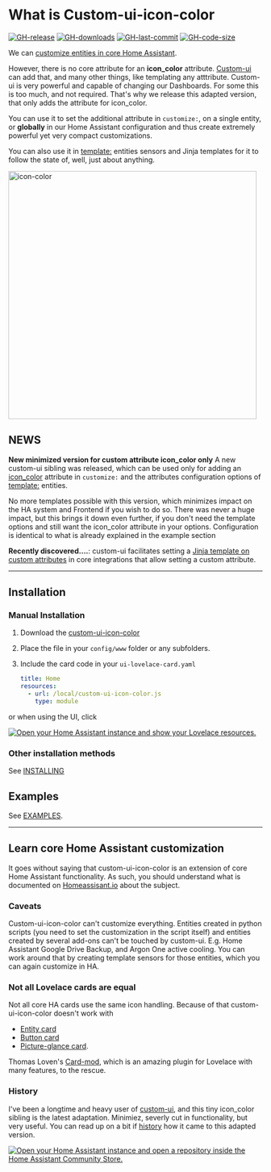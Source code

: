 # What is Custom-ui-icon-color

[![GH-release](https://img.shields.io/github/v/release/Mariusthvdb/custom-ui-icon-color.svg?style=flat-square)](https://github.com/Mariusthvdb/custom-ui-icon-color/releases)
[![GH-downloads](https://img.shields.io/github/downloads/Mariusthvdb/custom-ui-icon-color/total?style=flat-square)](https://github.com/Mariusthvdb/custom-ui-icon-color/releases)
[![GH-last-commit](https://img.shields.io/github/last-commit/Mariusthvdb/custom-ui-icon-color.svg?style=flat-square)](https://github.com/Mariusthvdb/custom-ui-icon-color/commits/master)
[![GH-code-size](https://img.shields.io/github/languages/code-size/Mariusthvdb/custom-ui-icon-color.svg?color=red&style=flat-square)](https://github.com/Mariusthvdb/custom-ui-icon-color)

We can 
[customize entities in core Home Assistant](https://www.home-assistant.io/docs/configuration/customizing-devices/). 

However, there is no core attribute for an **icon_color** attribute. [Custom-ui](https://github.com/Mariusthvdb/custom-ui) can add that, and many other things, like templating any atttribute.
Custom-ui is very powerful and capable of changing our Dashboards. For some this is too much, and not required. That's why we release this
adapted version, that only adds the attribute for icon_color.

You can use it to set the additional attribute in `customize:`, on a single entity, or **globally** in our Home Assistant configuration and thus create extremely powerful yet 
very compact customizations.

You can also use it in [template:](https://www.home-assistant.io/integrations/template/#attributes) entities sensors and  Jinja templates for it to follow the state of, well, just about anything.

<img width="492" alt="icon-color" src="https://user-images.githubusercontent.com/33354141/168234088-ee5a5b11-0e68-49fd-b664-6e5a13c79fb0.png">

## NEWS

**New minimized version for custom attribute icon_color only**
A new custom-ui sibling was released, which can be used only for adding an  [icon_color](https://github.com/Mariusthvdb/custom-ui/blob/master/custom-ui.js) attribute in `customize:` and the attributes configuration options of [template:](https://www.home-assistant.io/integrations/template/#attributes) entities.

No more templates possible with this version, which minimizes impact on the HA system and Frontend if you wish to do so. There was never a huge impact, but this brings it down even further, if you don't need the template options and still want the icon_color attribute in your options.
Configuration is identical to what is already explained in the example section

**Recently discovered....**: custom-ui facilitates setting a [Jinja template on custom attributes](https://github.com/Mariusthvdb/custom-ui/blob/master/EXAMPLES.md#however-experimental-recently-discovered) in core integrations that allow setting a custom attribute.

--- 

## Installation


### Manual Installation

1. Download the [custom-ui-icon-color](http://www.github.com/Mariusthvdb/custom-ui-icon-color/releases/latest/download/custom-ui-icon-color.js)
2. Place the file in your `config/www` folder or any subfolders.
3. Include the card code in your `ui-lovelace-card.yaml`

   ```yaml
   title: Home
   resources:
     - url: /local/custom-ui-icon-color.js
       type: module
   ```
or when using the UI, click 

<a href="https://my.home-assistant.io/redirect/lovelace_resources/" target="_blank"><img src="https://my.home-assistant.io/badges/lovelace_resources.svg" alt="Open your Home Assistant instance and show your Lovelace resources." /></a>


### Other installation methods
See [INSTALLING](https://github.com/Mariusthvdb/custom-ui/blob/master/INSTALLING.md)

## Examples
See [EXAMPLES](https://github.com/Mariusthvdb/custom-ui-icon-color/blob/master/EXAMPLES.md).

---

## Learn core Home Assistant customization 
It goes without saying that custom-ui-icon-color is an extension of core Home Assistant functionality. As 
such, you should understand what is documented on 
[Homeassisant.io](https://www.home-assistant.io/docs/configuration/customizing-devices/) about the 
subject.

### Caveats
Custom-ui-icon-color can't customize everything. Entities created in python scripts (you need to set the 
customization in the script itself) and entities created by several add-ons can't be touched by 
custom-ui. E.g. Home Assistant Google Drive Backup, and Argon One active cooling. You can work 
around that by creating template sensors for those entities, which you can again customize in HA.

### Not all Lovelace cards are equal
Not all core HA cards use the same icon handling. Because of that custom-ui-icon-color doesn't work with 
* [Entity card](https://www.home-assistant.io/lovelace/entity/)
* [Button card](https://www.home-assistant.io/lovelace/button/)
* [Picture-glance card](https://www.home-assistant.io/lovelace/picture-glance/).

Thomas Loven's [Card-mod](https://github.com/thomasloven/lovelace-card-mod), which is an amazing 
plugin for Lovelace with many features, to the rescue.


### History
I've been a longtime and heavy user of [custom-ui](https://github.com/Mariusthvdb/custom-ui), and this tiny icon_color sibling is the latest adaptation. Minimiez, severly cut in functionality, but very useful.
You can read up on a bit if 
[history](https://github.com/Mariusthvdb/custom-ui/blob/master/HISTORY.md) how it came to this 
adapted version.

<a href="https://my.home-assistant.io/redirect/hacs_repository/?owner=mariusthvdb&repository=https%3A%2F%2Fgithub.com%2FMariusthvdb%2Fcustom-ui-icon-color%2Ftree%2Fmain&category=Plugin" target="_blank" rel="noreferrer noopener"><img src="https://my.home-assistant.io/badges/hacs_repository.svg" alt="Open your Home Assistant instance and open a repository inside the Home Assistant Community Store." /></a>
